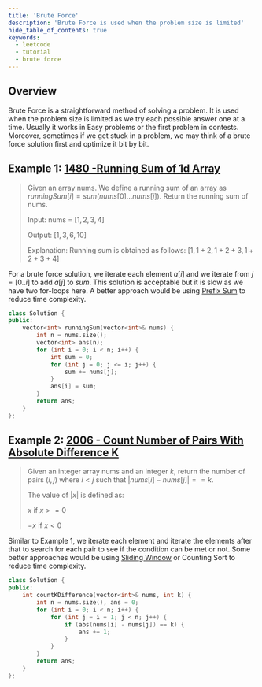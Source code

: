 ```yaml
---
title: 'Brute Force'
description: 'Brute Force is used when the problem size is limited'
hide_table_of_contents: true
keywords:
  - leetcode
  - tutorial
  - brute force
---
```


<TutorialAuthors names="@wingkwong"/>

## Overview

Brute Force is a straightforward method of solving a problem. It is used when the problem size is limited as we try each possible answer one at a time. Usually it works in Easy problems or the first problem in contests. Moreover, sometimes if we get stuck in a problem, we may think of a brute force solution first and optimize it bit by bit.

## Example 1: [1480 -Running Sum of 1d Array](https://leetcode.com/problems/running-sum-of-1d-array/)

> Given an array nums. We define a running sum of an array as $runningSum[i] = sum(nums[0] ... nums[i])$.
> Return the running sum of nums.
> 
> Input: nums = $[1,2,3,4]$
>
> Output: $[1,3,6,10]$
>
> Explanation: Running sum is obtained as follows: $[1, 1 + 2, 1 + 2 + 3, 1 + 2 + 3 + 4]$

For a brute force solution, we iterate each element $a[i]$ and we iterate from $j = [0 .. i]$ to add $a[j]$ to $sum$. This solution is acceptable but it is slow as we have two for-loops here. A better approach would be using [Prefix Sum](../basic-topics/prefix-sum) to reduce time complexity.

<Tabs>
<TabItem value="cpp" label="C++">
<SolutionAuthor name="@wingkwong"/>

```cpp
class Solution {
public:
    vector<int> runningSum(vector<int>& nums) {
        int n = nums.size();
        vector<int> ans(n);
        for (int i = 0; i < n; i++) {
            int sum = 0;
            for (int j = 0; j <= i; j++) {
                sum += nums[j];
            }
            ans[i] = sum;
        }
        return ans;
    }
};
```

</TabItem>
</Tabs>

## Example 2: [2006 - Count Number of Pairs With Absolute Difference K](https://leetcode.com/problems/count-number-of-pairs-with-absolute-difference-k/)

> Given an integer array nums and an integer $k$, return the number of pairs $(i, j)$ where $i < j$ such that $|nums[i] - nums[j]| == k$.
>
> The value of $|x|$ is defined as:
>
> $x$ if $x >= 0$
> 
> $-x$ if $x < 0$

Similar to Example 1, we iterate each element and iterate the elements after that to search for each pair to see if the condition can be met or not. Some better approaches would be using [Sliding Window](../basic-topics/sliding-window) or Counting Sort to reduce time complexity.

<Tabs>
<TabItem value="cpp" label="C++">
<SolutionAuthor name="@wingkwong"/>

```cpp
class Solution {
public:
    int countKDifference(vector<int>& nums, int k) {
        int n = nums.size(), ans = 0;
        for (int i = 0; i < n; i++) {
            for (int j = i + 1; j < n; j++) {
                if (abs(nums[i] - nums[j]) == k) {
                    ans += 1;
                }
            }
        }
        return ans;
    }
};
```

</TabItem>
</Tabs>